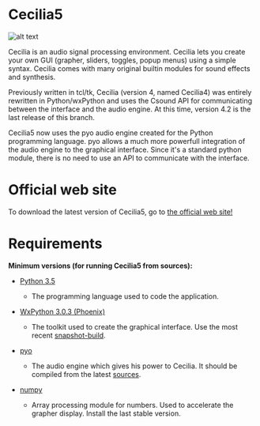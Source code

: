 # Cecilia5 #

![alt text](https://github.com/belangeo/cecilia5/tree/master/doc-en/source/images/Cecilia_splash.png)

Cecilia is an audio signal processing environment. Cecilia lets you create 
your own GUI (grapher, sliders, toggles, popup menus) using a simple syntax. 
Cecilia comes with many original builtin modules for sound effects and synthesis.

Previously written in tcl/tk, Cecilia (version 4, named Cecilia4) was entirely 
rewritten in Python/wxPython and uses the Csound API for communicating between 
the interface and the audio engine. At this time, version 4.2 is the last 
release of this branch.

Cecilia5 now uses the pyo audio engine created for the Python programming 
language. pyo allows a much more powerfull integration of the audio engine to 
the graphical interface. Since it's a standard python module, there is no need 
to use an API to communicate with the interface.

# Official web site #

To download the latest version of Cecilia5, go to 
[the official web site!](http://ajaxsoundstudio.com/software/cecilia/)

# Requirements #

**Minimum versions (for running Cecilia5 from sources):**

* [Python 3.5](https://www.python.org/downloads/release/python-353/)

    - The programming language used to code the application.

* [WxPython 3.0.3 (Phoenix)](https://github.com/wxWidgets/Phoenix)

    - The toolkit used to create the graphical interface. Use the
    most recent [snapshot-build](https://wxpython.org/Phoenix/snapshot-builds/).

* [pyo](http://ajaxsoundstudio.com/software/pyo/)

    - The audio engine which gives his power to Cecilia. It should be 
    compiled from the latest [sources](https://github.com/belangeo/pyo).

* [numpy](https://pypi.python.org/pypi/numpy)

    - Array processing module for numbers. Used to accelerate the grapher display.
    Install the last stable version.
